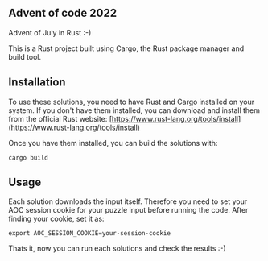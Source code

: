 ## Advent of code 2022
Advent of July in Rust :-)

This is a Rust project built using Cargo, the Rust package manager and build tool.

## Installation

To use these solutions, you need to have Rust and Cargo installed on your system.
If you don't have them installed, you can download and install them from the
official Rust website:
[https://www.rust-lang.org/tools/install](https://www.rust-lang.org/tools/install)

Once you have them installed, you can build the solutions with:
```
cargo build
```

## Usage
Each solution downloads the input itself. Therefore you need to set your AOC
session cookie for your puzzle input before running the code. After finding your
cookie, set it as:

```
export AOC_SESSION_COOKIE=your-session-cookie
```
Thats it, now you can run each solutions and check the results :-)
